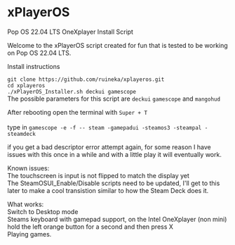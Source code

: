 # xPlayerOS
Pop OS 22.04 LTS OneXplayer Install Script

Welcome to the xPlayerOS script created for fun that is tested to be working on Pop OS 22.04 LTS.

Install instructions

`git clone https://github.com/ruineka/xplayeros.git`\
`cd xplayeros`\
`./xPlayerOS_Installer.sh deckui gamescope`\
The possible parameters for this script are `deckui` `gamescope` and `mangohud`

After rebooting open the terminal with `Super + T`\
\
type in `gamescope -e -f -- steam -gamepadui -steamos3 -steampal -steamdeck`


if you get a bad descriptor error attempt again, for some reason I have issues with this once in a while and with a little play it will eventually work.

Known issues:\
The touchscreen is input is not flipped to match the display yet\
The SteamOSUI_Enable/Disable scripts need to be updated, I'll get to this later to make a cool transistion similar to how the Steam Deck does it.

What works:\
Switch to Desktop mode\
Steams keyboard with gamepad support, on the Intel OneXplayer (non mini) hold the left orange button for a second and then press X\
Playing games.
